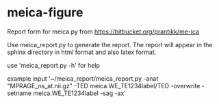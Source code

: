 meica-figure
============

Report form for meica.py from https://bitbucket.org/prantikk/me-ica

Use meica_report.py to generate the report.  The report will appear in the sphinx directory in html format and also latex format.

use 'meica_report.py -h' for help

example input '~/meica_report/meica_report.py -anat "MPRAGE_ns_at.nii.gz" -TED meica.WE_TE1234label/TED -overwrite -setname meica.WE_TE1234label -sag -ax'
